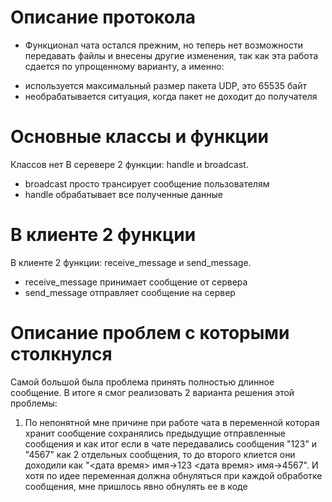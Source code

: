 # Описание протокола

- Функционал чата остался прежним, но теперь нет возможности передавать файлы и внесены другие изменения, так как эта работа сдается по упрощенному варианту, а именно:
* используется максимальный размер пакета UDP, это 65535 байт
* необрабатывается ситуация, когда пакет не доходит до получателя

# Основные классы и функции
Классов нет
В серевере 2 функции: handle и broadcast.

- broadcast просто трансирует сообщение пользователям
- handle обрабатывает все полученные данные

# В клиенте 2 функции

В клиенте 2 функции: receive_message и send_message.

- receive_message принимает сообщение от сервера
- send_message отправляет сообщение на сервер

# Описание проблем с которыми столкнулся

Самой большой была проблема принять полностью длинное сообщение. В итоге я смог реализовать 2 варианта решения этой проблемы:
1) По непонятной мне причине при работе чата в переменной которая хранит сообщение сохранялись предыдущие отправленные сообщения и как итог если в чате передавались сообщения "123" и "4567" как 2 отдельных сообщения, то до второго клиется они доходили как "<дата время> имя->123    <дата время> имя->4567". И хотя по идее переменная должна обнуляться при каждой обработке сообщения, мне пришлось явно обнулять ее в коде
